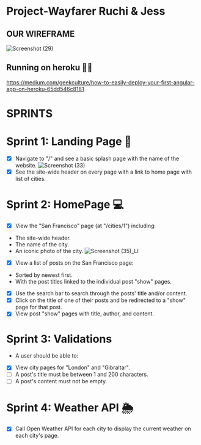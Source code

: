 # Project-Wayfarer Ruchi & Jess
## OUR WIREFRAME 
![Screenshot (29)](https://user-images.githubusercontent.com/29801753/150398604-e3113d81-9fa3-4f49-8f91-0a63ddbfb8d1.png)

## Running on heroku 🐱‍🏍

https://medium.com/geekculture/how-to-easily-deploy-your-first-angular-app-on-heroku-65dd546c8181

# SPRINTS 

# Sprint 1: Landing Page 🛬

- [x] Navigate to "/" and see a basic splash page with the name of the website.
  ![Screenshot (33)](https://user-images.githubusercontent.com/29801753/151028777-1dd3016d-1192-495d-b0ee-749a94260534.png)
- [x] See the site-wide header on every page with a link to home page with list of cities.

# Sprint 2: HomePage 💻

- [x] View the "San Francisco" page (at "/cities/1") including:
* The site-wide header.
* The name of the city.
* An iconic photo of the city.
![Screenshot (35)_LI](https://user-images.githubusercontent.com/29801753/151030708-042900ae-2031-4e2c-bc7d-a70e8ef1abd9.jpg)

- [x] View a list of posts on the San Francisco page:
* Sorted by newest first.
* With the post titles linked to the individual post "show" pages.

- [x] Use the search bar to search through the posts' title and/or content.
- [x] Click on the title of one of their posts and be redirected to a "show" page for that post.
- [x] View post "show" pages with title, author, and content.

# Sprint 3: Validations

* A user should be able to:
- [x] View city pages for "London" and "Gibraltar".
 -[ ] A post's title must be between 1 and 200 characters.
- [ ] A post's content must not be empty.

# Sprint 4: Weather API 🌦
- [x] Call Open Weather API for each city to display the current weather on each city's page.




